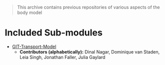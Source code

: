 > This archive contains previous repositories of various aspects of the body model

# Included Sub-modules

- [GIT-Transport-Model](GIT-Transport-Model/README.md)
	- **Contributors (alphabetically):** Dinal Nagar, Dominique van Staden, Leia Singh, Jonathan Faller, Julia Gaylard
